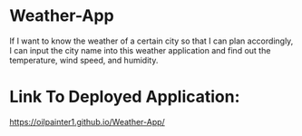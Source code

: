 # Weather-App

If I want to know the weather of a certain city so that I can plan accordingly, I can input the city name into this weather application and find out the temperature, wind speed, and humidity. 

# Link To Deployed Application: 
https://oilpainter1.github.io/Weather-App/




